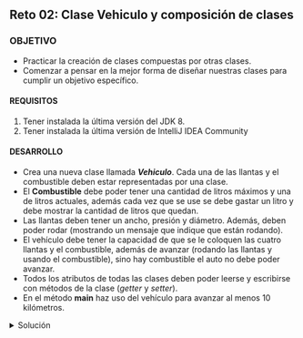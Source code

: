 ## Reto 02: Clase Vehiculo y composición de clases

### OBJETIVO 

- Practicar la creación de clases compuestas por otras clases.
- Comenzar a pensar en la mejor forma de diseñar nuestras clases para cumplir un objetivo específico.

#### REQUISITOS 

1. Tener instalada la última versión del JDK 8.
2. Tener instalada la última versión de IntelliJ IDEA Community

#### DESARROLLO

- Crea una nueva clase llamada ***Vehiculo***. Cada una de las llantas y el combustible deben estar representadas por una clase.
- El **Combustible** debe poder tener una cantidad de litros máximos y una de litros actuales, además cada vez que se use se debe gastar un litro y debe mostrar la cantidad de litros que quedan.
- Las llantas deben tener un ancho, presión y diámetro. Además, deben poder rodar (mostrando un mensaje que indique que están rodando).
- El vehículo debe tener la capacidad de que se le coloquen las cuatro llantas y el combustible, además de avanzar (rodando las llantas y usando el combustible), sino hay combustible el auto no debe poder avanzar.
- Todos los atributos de todas las clases deben poder leerse y escribirse con métodos de la clase (*getter* y *setter*).
- En el método **main** haz uso del vehículo para avanzar al menos 10 kilómetros.

<details>
	<summary>Solución</summary>
	
1. En el IDE IntelliJ IDEA, crea un nuevo proyecto llamado **Composición**.

2. Dentro del proyecto crea un nuevo paquete llamado **org.bedu.java.jse.basico.sesion3.reto2**.
 
3. Dentro del paquete anterior crea una nueva clase llamada ***Composicion*** y dentro de esta un método ***main***.

4. Crea una clase ***Combustible*** que tenga dos atributos numéricos, uno para el número máximo de litros y otro para el número actual de litros. Además de los atributos, escribe métodos que permitan leer el valor actual de estas propiedades, y también que permitan cambiar su valor; a estos métodos se les conoce con nombre de *getters* y *setters*, de esta forma:

```java
	public class Combustible {
	    private short litrosMaximos;
	    private short litrosActuales;

	    public short getLitrosMaximos() {
		return litrosMaximos;
	    }

	    public void setLitrosMaximos(short litrosMaximos) {
		this.litrosMaximos = litrosMaximos;
	    }

	    public short getLitrosActuales() {
		return litrosActuales;
	    }

	    public void setLitrosActuales(short litrosActuales) {
		this.litrosActuales = litrosActuales;
	    }
	}
```

5. Agrega un método que permita usar el combustible, reduciéndolo y mostrando la cantidad restante:

```java	    
	public void usa(){
        	litrosActuales--;
        	System.out.println("Quedan " + litrosActuales + " litros.");
    	}
```

6. Ahora, crea una clase ***Llanta***, que tenga tres atributos numéricos: ancho, diámetro y presión, junto con sus correspondientes *getters* y *setters*, de la siguiente forma:

```java
	public class Llanta {
	    private float ancho;
	    private float diametro;
	    private float presion;

	    public float getAncho() {
		return ancho;
	    }

	    public void setAncho(float ancho) {
		this.ancho = ancho;
	    }

	    public float getDiametro() {
		return diametro;
	    }

	    public void setDiametro(float diametro) {
		this.diametro = diametro;
	    }

	    public float getPresion() {
		return presion;
	    }

	    public void setPresion(float presion) {
		this.presion = presion;
	    }
	}
```

7. Agrega un método para permitirle rodar; puesto que no hay ningún requerimiento especial para esto, puedes solo mostrar un mensaje que indique que está rodando. 

```java
    public void rueda(){
        System.out.println("Rodando.... ");
    }
```

8. Lo siguiente es crear la clase ***Vehiculo***, la cual tendrá como atributos las cuatro llantas y el combustible. Para el caso del combustible, simplemente declararemos un atributo de este tipo, para las llantas usaremos un arreglo de estas

```java
	public class Vehiculo {
    		private Llanta[] llantas = new Llanta[4];
    		private Combustible combustible = new Combustible();
	}
```
9. Ahora, agrega los métodos correspondientes para establecer las cuatro llantas y el combustible, agrega también un método para llenar el tanque:

```java
    public void setCombustible(Combustible combustible) {
        this.combustible = combustible;
    }

    public void colocaLlantas(Llanta delanteraIzquierda, Llanta delanteraDerecha, Llanta traseraIzquierda, Llanta traseraDerecha) {
        llantas[0] = delanteraIzquierda;
        llantas[1] = delanteraDerecha;
        llantas[2] = traseraIzquierda;
        llantas[3] = traseraDerecha;
    }

    public void llenaTanque() {
        combustible.setLitrosActuales(combustible.getLitrosMaximos());
    }
``` 

10. Finalmente, crea un método que permita avanzar al vehículo, lo primero que hay que hacer es validar si el vehículo tiene combustible, en caso contrario no deberá avanzar; si tiene combustible, deberá mover cada una de las cuatro ruedas y usar el combustible:

```java
	public void avanza() {
		if (combustible.getLitrosActuales() > 0) {
		    for (Llanta llanta : llantas) {
			llanta.rueda();
		    }
		    combustible.usa();
		} else {
		    System.out.println("No hay combustible");
		}
	}
```

11. Para terminar, ahora hay que crear instancias de estas clases y establecer los valores de sus atributos. Los valores que decidas usar no son relevantes en este momento, así que crea 4 llantas y el combustible:

```java
        Llanta llanta1 = new Llanta();
        llanta1.setAncho(205);
        llanta1.setDiametro(16);
        llanta1.setPresion(35);

        Llanta llanta2 = new Llanta();
        llanta1.setAncho(205);
        llanta1.setDiametro(16);
        llanta1.setPresion(35);

        Llanta llanta3 = new Llanta();
        llanta1.setAncho(205);
        llanta1.setDiametro(16);
        llanta1.setPresion(35);

        Llanta llanta4 = new Llanta();
        llanta1.setAncho(205);
        llanta1.setDiametro(16);
        llanta1.setPresion(35);

        Combustible combustible = new Combustible();
        combustible.setLitrosActuales((short) 0);
        combustible.setLitrosMaximos((short) 40);
```

12. Ahora, crea una nueva instancia de vehículo, establece las llantas y el combustible, y posteriormente llena el tanque de combustible:

```java
	Vehiculo vehiculo = new Vehiculo();
        vehiculo.setCombustible(combustible);
        vehiculo.colocaLlantas(llanta1, llanta2, llanta3, llanta4);
        vehiculo.llenaTanque();
```

13. Para terminar, crea un ciclo en el que avance el vehículo:

```java
        for (int i = 1; i <= 10; i++) {
            vehiculo.avanza();
        }
```


![imagen](img/img_01.jpg)

</details> 



